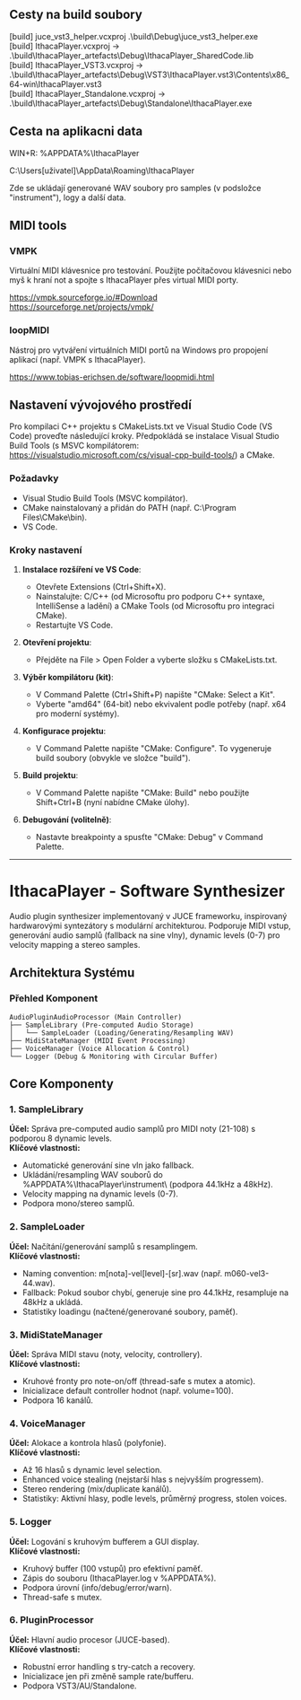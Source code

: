 ## Cesty na build soubory

[build]   juce_vst3_helper.vcxproj .\build\Debug\juce_vst3_helper.exe  
[build]   IthacaPlayer.vcxproj -> .\build\IthacaPlayer_artefacts\Debug\IthacaPlayer_SharedCode.lib  
[build]   IthacaPlayer_VST3.vcxproj -> .\build\IthacaPlayer_artefacts\Debug\VST3\IthacaPlayer.vst3\Contents\x86_64-win\IthacaPlayer.vst3  
[build]   IthacaPlayer_Standalone.vcxproj -> .\build\IthacaPlayer_artefacts\Debug\Standalone\IthacaPlayer.exe  

## Cesta na aplikacni data

WIN+R: %APPDATA%\IthacaPlayer  

C:\Users\[uživatel]\AppData\Roaming\IthacaPlayer  

Zde se ukládají generované WAV soubory pro samples (v podsložce "instrument"), logy a další data.

## MIDI tools

### VMPK

Virtuální MIDI klávesnice pro testování. Použijte počítačovou klávesnici nebo myš k hraní not a spojte s IthacaPlayer přes virtual MIDI porty.  

https://vmpk.sourceforge.io/#Download  
https://sourceforge.net/projects/vmpk/  

### loopMIDI

Nástroj pro vytváření virtuálních MIDI portů na Windows pro propojení aplikací (např. VMPK s IthacaPlayer).  

https://www.tobias-erichsen.de/software/loopmidi.html  

## Nastavení vývojového prostředí

Pro kompilaci C++ projektu s CMakeLists.txt ve Visual Studio Code (VS Code) proveďte následující kroky. Předpokládá se instalace Visual Studio Build Tools (s MSVC kompilátorem: https://visualstudio.microsoft.com/cs/visual-cpp-build-tools/) a CMake.  

### Požadavky  
- Visual Studio Build Tools (MSVC kompilátor).  
- CMake nainstalovaný a přidán do PATH (např. C:\Program Files\CMake\bin).  
- VS Code.  

### Kroky nastavení  
1. **Instalace rozšíření ve VS Code**:  
   - Otevřete Extensions (Ctrl+Shift+X).  
   - Nainstalujte: C/C++ (od Microsoftu pro podporu C++ syntaxe, IntelliSense a ladění) a CMake Tools (od Microsoftu pro integraci CMake).  
   - Restartujte VS Code.  

2. **Otevření projektu**:  
   - Přejděte na File > Open Folder a vyberte složku s CMakeLists.txt.  

3. **Výběr kompilátoru (kit)**:  
   - V Command Palette (Ctrl+Shift+P) napište "CMake: Select a Kit".  
   - Vyberte "amd64" (64-bit) nebo ekvivalent podle potřeby (např. x64 pro moderní systémy).  

4. **Konfigurace projektu**:  
   - V Command Palette napište "CMake: Configure". To vygeneruje build soubory (obvykle ve složce "build").  

5. **Build projektu**:  
   - V Command Palette napište "CMake: Build" nebo použijte Shift+Ctrl+B (nyní nabídne CMake úlohy).  

6. **Debugování (volitelně)**:  
   - Nastavte breakpointy a spusťte "CMake: Debug" v Command Palette.  

---  

# IthacaPlayer - Software Synthesizer  

Audio plugin synthesizer implementovaný v JUCE frameworku, inspirovaný hardwarovými syntezátory s modulární architekturou. Podporuje MIDI vstup, generování audio samplů (fallback na sine vlny), dynamic levels (0-7) pro velocity mapping a stereo samples.  

## Architektura Systému  

### Přehled Komponent  

```
AudioPluginAudioProcessor (Main Controller)
├── SampleLibrary (Pre-computed Audio Storage)
│   └── SampleLoader (Loading/Generating/Resampling WAV)
├── MidiStateManager (MIDI Event Processing)
├── VoiceManager (Voice Allocation & Control)
└── Logger (Debug & Monitoring with Circular Buffer)
```


## Core Komponenty  

### 1. SampleLibrary  
**Účel:** Správa pre-computed audio samplů pro MIDI noty (21-108) s podporou 8 dynamic levels.  
**Klíčové vlastnosti:**  
- Automatické generování sine vln jako fallback.  
- Ukládání/resampling WAV souborů do %APPDATA%\IthacaPlayer\instrument\ (podpora 44.1kHz a 48kHz).  
- Velocity mapping na dynamic levels (0-7).  
- Podpora mono/stereo samplů.  

### 2. SampleLoader  
**Účel:** Načítání/generování samplů s resamplingem.  
**Klíčové vlastnosti:**  
- Naming convention: m[nota]-vel[level]-[sr].wav (např. m060-vel3-44.wav).  
- Fallback: Pokud soubor chybí, generuje sine pro 44.1kHz, resampluje na 48kHz a ukládá.  
- Statistiky loadingu (načtené/generované soubory, paměť).  

### 3. MidiStateManager  
**Účel:** Správa MIDI stavu (noty, velocity, controllery).  
**Klíčové vlastnosti:**  
- Kruhové fronty pro note-on/off (thread-safe s mutex a atomic).  
- Inicializace default controller hodnot (např. volume=100).  
- Podpora 16 kanálů.  

### 4. VoiceManager  
**Účel:** Alokace a kontrola hlasů (polyfonie).  
**Klíčové vlastnosti:**  
- Až 16 hlasů s dynamic level selection.  
- Enhanced voice stealing (nejstarší hlas s nejvyšším progressem).  
- Stereo rendering (mix/duplicate kanálů).  
- Statistiky: Aktivní hlasy, podle levels, průměrný progress, stolen voices.  

### 5. Logger  
**Účel:** Logování s kruhovým bufferem a GUI display.  
**Klíčové vlastnosti:**  
- Kruhový buffer (100 vstupů) pro efektivní paměť.  
- Zápis do souboru (IthacaPlayer.log v %APPDATA%).  
- Podpora úrovní (info/debug/error/warn).  
- Thread-safe s mutex.  

### 6. PluginProcessor  

**Účel:** Hlavní audio procesor (JUCE-based).  
**Klíčové vlastnosti:**  
- Robustní error handling s try-catch a recovery.  
- Inicializace jen při změně sample rate/bufferu.  
- Podpora VST3/AU/Standalone.  
